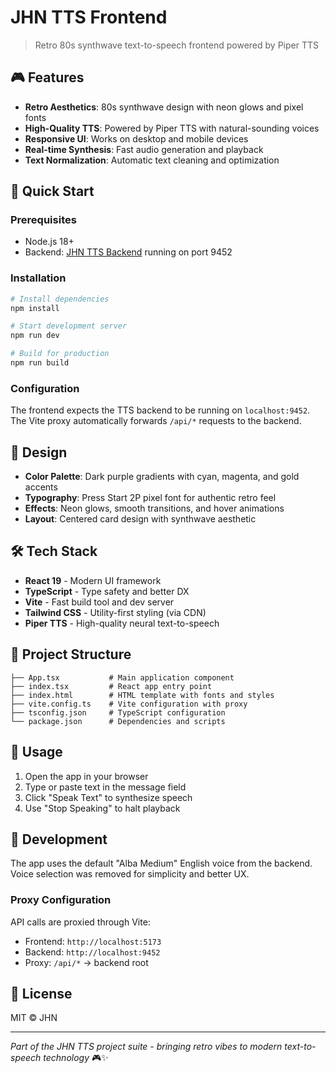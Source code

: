 # JHN TTS Frontend

> Retro 80s synthwave text-to-speech frontend powered by Piper TTS

## 🎮 Features

- **Retro Aesthetics**: 80s synthwave design with neon glows and pixel fonts
- **High-Quality TTS**: Powered by Piper TTS with natural-sounding voices
- **Responsive UI**: Works on desktop and mobile devices
- **Real-time Synthesis**: Fast audio generation and playback
- **Text Normalization**: Automatic text cleaning and optimization

## 🚀 Quick Start

### Prerequisites

- Node.js 18+ 
- Backend: [JHN TTS Backend](../jhn-tts-desktop-app-backend) running on port 9452

### Installation

```bash
# Install dependencies
npm install

# Start development server
npm run dev

# Build for production
npm run build
```

### Configuration

The frontend expects the TTS backend to be running on `localhost:9452`. The Vite proxy automatically forwards `/api/*` requests to the backend.

## 🎨 Design

- **Color Palette**: Dark purple gradients with cyan, magenta, and gold accents
- **Typography**: Press Start 2P pixel font for authentic retro feel
- **Effects**: Neon glows, smooth transitions, and hover animations
- **Layout**: Centered card design with synthwave aesthetic

## 🛠️ Tech Stack

- **React 19** - Modern UI framework
- **TypeScript** - Type safety and better DX
- **Vite** - Fast build tool and dev server
- **Tailwind CSS** - Utility-first styling (via CDN)
- **Piper TTS** - High-quality neural text-to-speech

## 📁 Project Structure

```
├── App.tsx           # Main application component
├── index.tsx         # React app entry point
├── index.html        # HTML template with fonts and styles
├── vite.config.ts    # Vite configuration with proxy
├── tsconfig.json     # TypeScript configuration
└── package.json      # Dependencies and scripts
```

## 🎯 Usage

1. Open the app in your browser
2. Type or paste text in the message field
3. Click "Speak Text" to synthesize speech
4. Use "Stop Speaking" to halt playback

## 🔧 Development

The app uses the default "Alba Medium" English voice from the backend. Voice selection was removed for simplicity and better UX.

### Proxy Configuration

API calls are proxied through Vite:
- Frontend: `http://localhost:5173`
- Backend: `http://localhost:9452`
- Proxy: `/api/*` → backend root

## 📝 License

MIT © JHN

---

*Part of the JHN TTS project suite - bringing retro vibes to modern text-to-speech technology* 🎮✨

